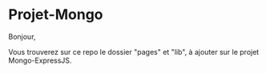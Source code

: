 # Projet-Mongo

Bonjour, 

Vous trouverez sur ce repo le dossier "pages" et "lib", à ajouter sur le projet Mongo-ExpressJS.
